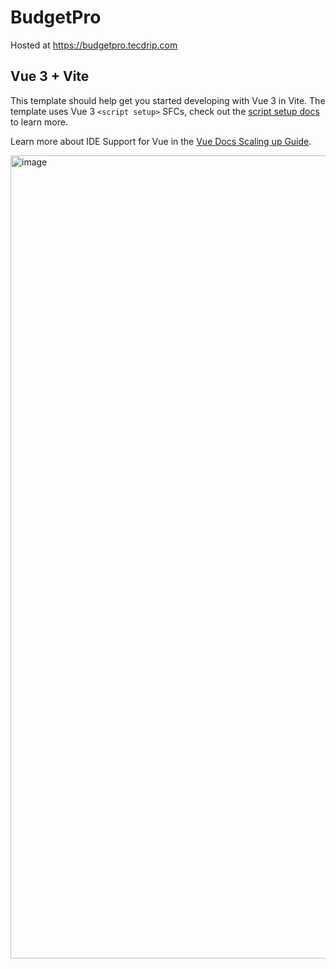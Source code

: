 # BudgetPro

Hosted at https://budgetpro.tecdrip.com

## Vue 3 + Vite

This template should help get you started developing with Vue 3 in Vite. The template uses Vue 3 `<script setup>` SFCs, check out the [script setup docs](https://v3.vuejs.org/api/sfc-script-setup.html#sfc-script-setup) to learn more.

Learn more about IDE Support for Vue in the [Vue Docs Scaling up Guide](https://vuejs.org/guide/scaling-up/tooling.html#ide-support).

<img width="1285" alt="image" src="https://github.com/user-attachments/assets/9d48801a-c213-486c-8a2b-313dc20c1529">


